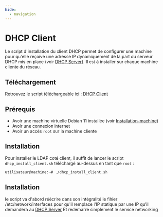 ```yaml
---
hide:
  - navigation
---
```

# DHCP Client

Le script d'installation du client DHCP permet de configurer une machine pour qu'elle reçoive une adresse IP dynamiquement de la part du serveur DHCP mis en place (voir [DHCP Server](server.md)). Il est à installer sur chaque machine cliente du réseau.

## Téléchargement

Retrouvez le script téléchargeable ici : [DHCP Client](https://raw.githubusercontent.com/AngarosGamer/SAE4/main/dhcp/dhcp_install_client.sh)

## Prérequis

- Avoir une machine virtuelle Debian 11 installée (voir [Installation-machine](../installation-machine.md))
- Avoir une connexion internet
- Avoir un accès `root` sur la machine cliente

## Installation

Pour installer le LDAP coté client, il suffit de lancer le script `dhcp_install_client.sh` téléchargé au-dessus en tant que `root` :

```bash
utilisateur@machine:~# ./dhcp_install_client.sh
```

## Installation

le script va d'abord réécrire dans son intégralité le fihier /etc/network/interfaces pour qu'il remplace l'IP statique par une IP qu'il demandera au [DHCP Server](server.md)
Et redemarre simplement le service networking 